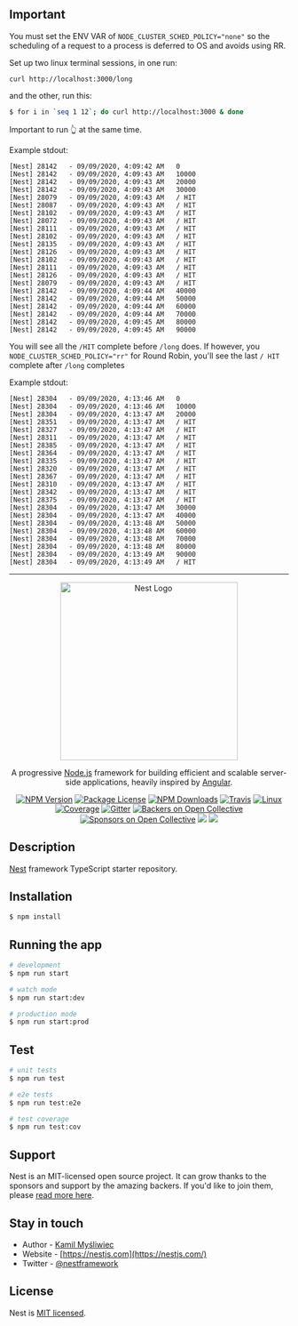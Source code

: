 ## Important

You must set the ENV VAR of `NODE_CLUSTER_SCHED_POLICY="none"` so the scheduling of a request to a process is deferred to OS and avoids using RR.

Set up two linux terminal sessions, in one run:

```
curl http://localhost:3000/long
```

and the other, run this:

```bash
$ for i in `seq 1 12`; do curl http://localhost:3000 & done
```

Important to run 👆 at the same time.

Example stdout:
```
[Nest] 28142   - 09/09/2020, 4:09:42 AM   0
[Nest] 28142   - 09/09/2020, 4:09:43 AM   10000
[Nest] 28142   - 09/09/2020, 4:09:43 AM   20000
[Nest] 28142   - 09/09/2020, 4:09:43 AM   30000
[Nest] 28079   - 09/09/2020, 4:09:43 AM   / HIT
[Nest] 28087   - 09/09/2020, 4:09:43 AM   / HIT
[Nest] 28102   - 09/09/2020, 4:09:43 AM   / HIT
[Nest] 28072   - 09/09/2020, 4:09:43 AM   / HIT
[Nest] 28111   - 09/09/2020, 4:09:43 AM   / HIT
[Nest] 28102   - 09/09/2020, 4:09:43 AM   / HIT
[Nest] 28135   - 09/09/2020, 4:09:43 AM   / HIT
[Nest] 28126   - 09/09/2020, 4:09:43 AM   / HIT
[Nest] 28102   - 09/09/2020, 4:09:43 AM   / HIT
[Nest] 28111   - 09/09/2020, 4:09:43 AM   / HIT
[Nest] 28126   - 09/09/2020, 4:09:43 AM   / HIT
[Nest] 28079   - 09/09/2020, 4:09:43 AM   / HIT
[Nest] 28142   - 09/09/2020, 4:09:44 AM   40000
[Nest] 28142   - 09/09/2020, 4:09:44 AM   50000
[Nest] 28142   - 09/09/2020, 4:09:44 AM   60000
[Nest] 28142   - 09/09/2020, 4:09:44 AM   70000
[Nest] 28142   - 09/09/2020, 4:09:45 AM   80000
[Nest] 28142   - 09/09/2020, 4:09:45 AM   90000

```
You will see all the `/HIT` complete before `/long` does.  If however, you `NODE_CLUSTER_SCHED_POLICY="rr"` for Round Robin, you'll see the last `/ HIT` complete after `/long` completes

Example stdout:

```
[Nest] 28304   - 09/09/2020, 4:13:46 AM   0
[Nest] 28304   - 09/09/2020, 4:13:46 AM   10000
[Nest] 28304   - 09/09/2020, 4:13:47 AM   20000
[Nest] 28351   - 09/09/2020, 4:13:47 AM   / HIT
[Nest] 28327   - 09/09/2020, 4:13:47 AM   / HIT
[Nest] 28311   - 09/09/2020, 4:13:47 AM   / HIT
[Nest] 28385   - 09/09/2020, 4:13:47 AM   / HIT
[Nest] 28364   - 09/09/2020, 4:13:47 AM   / HIT
[Nest] 28335   - 09/09/2020, 4:13:47 AM   / HIT
[Nest] 28320   - 09/09/2020, 4:13:47 AM   / HIT
[Nest] 28367   - 09/09/2020, 4:13:47 AM   / HIT
[Nest] 28310   - 09/09/2020, 4:13:47 AM   / HIT
[Nest] 28342   - 09/09/2020, 4:13:47 AM   / HIT
[Nest] 28375   - 09/09/2020, 4:13:47 AM   / HIT
[Nest] 28304   - 09/09/2020, 4:13:47 AM   30000
[Nest] 28304   - 09/09/2020, 4:13:47 AM   40000
[Nest] 28304   - 09/09/2020, 4:13:48 AM   50000
[Nest] 28304   - 09/09/2020, 4:13:48 AM   60000
[Nest] 28304   - 09/09/2020, 4:13:48 AM   70000
[Nest] 28304   - 09/09/2020, 4:13:48 AM   80000
[Nest] 28304   - 09/09/2020, 4:13:49 AM   90000
[Nest] 28304   - 09/09/2020, 4:13:49 AM   / HIT

```


----

<p align="center">
  <a href="http://nestjs.com/" target="blank"><img src="https://nestjs.com/img/logo_text.svg" width="320" alt="Nest Logo" /></a>
</p>

[travis-image]: https://api.travis-ci.org/nestjs/nest.svg?branch=master
[travis-url]: https://travis-ci.org/nestjs/nest
[linux-image]: https://img.shields.io/travis/nestjs/nest/master.svg?label=linux
[linux-url]: https://travis-ci.org/nestjs/nest
  
  <p align="center">A progressive <a href="http://nodejs.org" target="blank">Node.js</a> framework for building efficient and scalable server-side applications, heavily inspired by <a href="https://angular.io" target="blank">Angular</a>.</p>
    <p align="center">
<a href="https://www.npmjs.com/~nestjscore"><img src="https://img.shields.io/npm/v/@nestjs/core.svg" alt="NPM Version" /></a>
<a href="https://www.npmjs.com/~nestjscore"><img src="https://img.shields.io/npm/l/@nestjs/core.svg" alt="Package License" /></a>
<a href="https://www.npmjs.com/~nestjscore"><img src="https://img.shields.io/npm/dm/@nestjs/core.svg" alt="NPM Downloads" /></a>
<a href="https://travis-ci.org/nestjs/nest"><img src="https://api.travis-ci.org/nestjs/nest.svg?branch=master" alt="Travis" /></a>
<a href="https://travis-ci.org/nestjs/nest"><img src="https://img.shields.io/travis/nestjs/nest/master.svg?label=linux" alt="Linux" /></a>
<a href="https://coveralls.io/github/nestjs/nest?branch=master"><img src="https://coveralls.io/repos/github/nestjs/nest/badge.svg?branch=master#5" alt="Coverage" /></a>
<a href="https://gitter.im/nestjs/nestjs?utm_source=badge&utm_medium=badge&utm_campaign=pr-badge&utm_content=body_badge"><img src="https://badges.gitter.im/nestjs/nestjs.svg" alt="Gitter" /></a>
<a href="https://opencollective.com/nest#backer"><img src="https://opencollective.com/nest/backers/badge.svg" alt="Backers on Open Collective" /></a>
<a href="https://opencollective.com/nest#sponsor"><img src="https://opencollective.com/nest/sponsors/badge.svg" alt="Sponsors on Open Collective" /></a>
  <a href="https://paypal.me/kamilmysliwiec"><img src="https://img.shields.io/badge/Donate-PayPal-dc3d53.svg"/></a>
  <a href="https://twitter.com/nestframework"><img src="https://img.shields.io/twitter/follow/nestframework.svg?style=social&label=Follow"></a>
</p>
  <!--[![Backers on Open Collective](https://opencollective.com/nest/backers/badge.svg)](https://opencollective.com/nest#backer)
  [![Sponsors on Open Collective](https://opencollective.com/nest/sponsors/badge.svg)](https://opencollective.com/nest#sponsor)-->

## Description

[Nest](https://github.com/nestjs/nest) framework TypeScript starter repository.

## Installation

```bash
$ npm install
```

## Running the app

```bash
# development
$ npm run start

# watch mode
$ npm run start:dev

# production mode
$ npm run start:prod
```

## Test

```bash
# unit tests
$ npm run test

# e2e tests
$ npm run test:e2e

# test coverage
$ npm run test:cov
```

## Support

Nest is an MIT-licensed open source project. It can grow thanks to the sponsors and support by the amazing backers. If you'd like to join them, please [read more here](https://docs.nestjs.com/support).

## Stay in touch

- Author - [Kamil Myśliwiec](https://kamilmysliwiec.com)
- Website - [https://nestjs.com](https://nestjs.com/)
- Twitter - [@nestframework](https://twitter.com/nestframework)

## License

  Nest is [MIT licensed](LICENSE).
